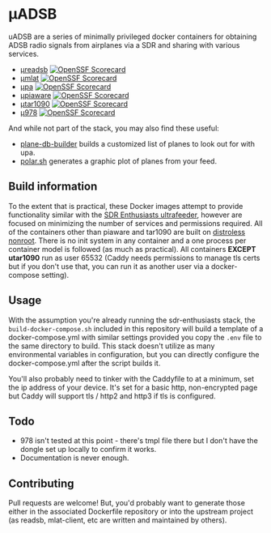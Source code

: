 # μADSB

uADSB are a series of minimally privileged docker containers for obtaining ADSB radio signals from airplanes via a SDR and sharing with various services.

- [μreadsb](https://github.com/jquagga/ureadsb) [![OpenSSF Scorecard](https://api.securityscorecards.dev/projects/github.com/jquagga/ureadsb/badge)](https://securityscorecards.dev/viewer/?uri=github.com/jquagga/ureadsb)
- [μmlat](https://github.com/jquagga/umlat) [![OpenSSF Scorecard](https://api.securityscorecards.dev/projects/github.com/jquagga/umlat/badge)](https://securityscorecards.dev/viewer/?uri=github.com/jquagga/umlat)
- [μpa](https://github.com/jquagga/upa) [![OpenSSF Scorecard](https://api.securityscorecards.dev/projects/github.com/jquagga/upa/badge)](https://securityscorecards.dev/viewer/?uri=github.com/jquagga/upa)
- [μpiaware](https://github.com/jquagga/upiaware) [![OpenSSF Scorecard](https://api.securityscorecards.dev/projects/github.com/jquagga/upiaware/badge)](https://securityscorecards.dev/viewer/?uri=github.com/jquagga/upiaware)
- [μtar1090](https://github.com/jquagga/utar1090) [![OpenSSF Scorecard](https://api.securityscorecards.dev/projects/github.com/jquagga/utar1090/badge)](https://securityscorecards.dev/viewer/?uri=github.com/jquagga/utar1090)
- [μ978](https://github.com/jquagga/u978) [![OpenSSF Scorecard](https://api.securityscorecards.dev/projects/github.com/jquagga/u978/badge)](https://securityscorecards.dev/viewer/?uri=github.com/jquagga/u978)

And while not part of the stack, you may also find these useful:

- [plane-db-builder](https://github.com/jquagga/plane-db-builder) builds a customized list of planes to look out for with upa.
- [polar.sh](https://github.com/jquagga/polar.sh) generates a graphic plot of planes from your feed.

## Build information

To the extent that is practical, these Docker images attempt to provide functionality similar with the [SDR Enthusiasts ultrafeeder](https://github.com/sdr-enthusiasts/docker-adsb-ultrafeeder), however are focused on minimizing the number of services and permissions required. All of the containers other than piaware and tar1090 are built on [distroless nonroot](https://github.com/GoogleContainerTools/distroless). There is no init system in any container and a one process per container model is followed (as much as practical).  All containers **EXCEPT utar1090** run as user 65532 (Caddy needs permissions to manage tls certs but if you don't use that, you can run it as another user via a docker-compose setting).

## Usage

With the assumption you're already running the sdr-enthusiasts stack, the `build-docker-compose.sh` included in this repository will build a template of a docker-compose.yml with similar settings provided you copy the `.env` file to the same directory to build.  This stack doesn't utilize as many environmental variables in configuration, but you can directly configure the docker-compose.yml after the script builds it.

You'll also probably need to tinker with the Caddyfile to at a minimum, set the ip address of your device.  It's set for a basic http, non-encrypted page but Caddy will support tls / http2 and http3 if tls is configured.

## Todo

- 978 isn't tested at this point - there's tmpl file there but I don't have the dongle set up locally to confirm it works.
- Documentation is never enough.

## Contributing

Pull requests are welcome! But, you'd probably want to generate those either in the associated Dockerfile repository or into the upstream project (as readsb, mlat-client, etc are written and maintained by others).
